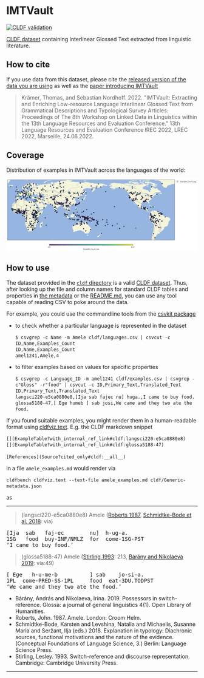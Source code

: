 # IMTVault

[![CLDF validation](https://github.com/cldf-datasets/imtvault/workflows/CLDF-validation/badge.svg)](https://github.com/cldf-datasets/imtvault/actions?query=workflow%3ACLDF-validation)

[CLDF dataset](cldf/) containing Interlinear Glossed Text extracted from linguistic literature.


## How to cite

If you use data from this dataset, please cite the [released version of the data you are using]() as
well as the [paper introducing IMTVault](http://www.lrec-conf.org/proceedings/lrec2022/workshops/LDL/pdf/2022.ldl2022-1.3.pdf)

> Krämer, Thomas, and Sebastian Nordhoff. 2022. "IMTVault: Extracting and Enriching Low-resource Language Interlinear Glossed Text from Grammatical Descriptions and Typological Survey Articles: Proceedings of The 8th Workshop on Linked Data in Linguistics within the 13th Language Resources and Evaluation Conference." 13th Language Resources and Evaluation Conference lREC 2022, LREC 2022, Marseille, 24.06.2022.


## Coverage

Distribution of examples in IMTVault across the languages of the world:

![](map.jpg?pacific-centered&language-properties=Examples_Count_Log&language-properties-colormaps=viridis&width=20&height=10&padding-left=5&padding-right=5&padding-top=5&padding-bottom=5&markersize=12#cldfviz.map)


## How to use

The dataset provided in the [`cldf` directory](cldf/) is a valid [CLDF dataset](https://cldf.clld.org). Thus, after
looking up the file and column names for standard CLDF tables and properties in [the metadata](cldf/Generic-metadata.json)
or the [README.md](cldf/README.md), you can use any tool capable of reading CSV to poke around the data.

For example, you could use the commandline tools from the [csvkit package](https://csvkit.readthedocs.io/en/latest/)
- to check whether a particular language is represented in the dataset
  ```shell
  $ csvgrep -c Name -m Amele cldf/languages.csv | csvcut -c ID,Name,Examples_Count
  ID,Name,Examples_Count
  amel1241,Amele,4
  ```
- to filter examples based on values for specific properties
  ```shell
  $ csvgrep -c Language_ID -m amel1241 cldf/examples.csv | csvgrep -c"Gloss" -r"food" | csvcut -c ID,Primary_Text,Translated_Text
  ID,Primary_Text,Translated_Text
  langsci220-e5ca0880e8,[Ija sab fajec nu] huga.,I came to buy food.
  glossa5188-47,[ Ege humeb ] sab josi,We came and they two ate the food.
  ```

If you found suitable examples, you might render them in a human-readable format using [cldfviz.text](https://github.com/cldf/cldfviz).
E.g. the CLDF markdown snippet
```
[](ExampleTable?with_internal_ref_link#cldf:langsci220-e5ca0880e8) 
[](ExampleTable?with_internal_ref_link#cldf:glossa5188-47)

[References](Source?cited_only#cldf:__all__)
```
in a file `amele_examples.md`
would render via
```shell
cldfbench cldfviz.text --text-file amele_examples.md cldf/Generic-metadata.json
```
as

---

> (langsci220-e5ca0880e8) Amele ([Roberts 1987](#source-roberts:87:1), [Schmidtke-Bode et al. 2018](#source-schmidtke-bode:levshina:etal:ed:18): via)
<pre>
[Ija  sab   faj-ec        nu]  h-ug-a.  
1SG   food  buy-INF/NMLZ  for  come-1SG-PST  
‘I came to buy food.’</pre>
 
> (glossa5188-47) Amele ([Stirling 1993](#source-stirling:93): 213, [Bárány and Nikolaeva 2019](#source-barany:nikolaeva:19): via:49)
<pre>
[ Ege   h-u-me-b          ] sab    jo-si-a.  
1PL  come-PRED-SS-1PL     food  eat-3DU.TODPST  
‘We came and they two ate the food.’</pre>
 - <a id="source-barany:nikolaeva:19"> </a>Bárány, András and Nikolaeva, Irina. 2019. Possessors in switch-reference. Glossa: a journal of general linguistics 4(1). Open Library of Humanities.
- <a id="source-roberts:87:1"> </a>Roberts, John. 1987. Amele. London: Croom Helm.
- <a id="source-schmidtke-bode:levshina:etal:ed:18"> </a>Schmidtke-Bode, Karsten and Levshina, Natalia and Michaelis, Susanne Maria and Seržant, Ilja (eds.) 2018. Explanation in typology: Diachronic sources, functional motivations and the nature of the evidence. (Conceptual Foundations of Language Science, 3.) Berlin: Language Science Press.
- <a id="source-stirling:93"> </a>Stirling, Lesley. 1993. Switch-reference and discourse representation. Cambridge: Cambridge University Press.

---

